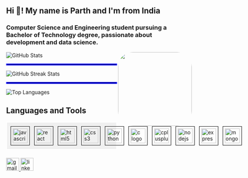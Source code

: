 <h2 align="left">Hi 👋! My name is Parth and I'm  from India</h2> 

<h3>Computer Science and Engineering student pursuing a Bachelor of Technology degree, passionate about  development and data science. </h3>


<img align="right" height="200" style=" border-radius: 20%;" src="https://i.giphy.com/media/v1.Y2lkPTc5MGI3NjExdTh3aXoxMWsxNXpocnBuMWUyOGdycTQ2ZzE2djB5Ymt0cjI2Zm53MyZlcD12MV9pbnRlcm5hbF9naWZfYnlfaWQmY3Q9Zw/8WJw9kAG3wonu/giphy.gif" />



<div>
  <img src="https://github-readme-stats.vercel.app/api?username=Parthvariya2908&theme=radical&hide_border=false&include_all_commits=false&count_private=false" alt="GitHub Stats">
  <hr style="border: 2px solid blue;">
  <img src="https://github-readme-streak-stats.herokuapp.com/?user=Parthvariya2908&theme=radical&hide_border=false" alt="GitHub Streak Stats">
  <hr style="border: 2px solid blue;">
  <img src="https://github-readme-stats.vercel.app/api/top-langs/?username=Parthvariya2908&theme=radical&hide_border=false&include_all_commits=false&count_private=false&layout=compact" alt="Top Languages">
</div>




<div align="left">
  <h2>Languages and Tools</h2>
  <div style="display: flex; flex-direction : row; gap: 12px; border: 2px solid white; padding: 10px; background-color: #f0f0f0;">
    <div style="border: 1px solid black; padding: 5px;">
      <img src="https://cdn.jsdelivr.net/gh/devicons/devicon/icons/javascript/javascript-original.svg" height="40" alt="javascript logo" />
    </div>
    <div style="border: 1px solid black; padding: 5px;">
      <img src="https://cdn.jsdelivr.net/gh/devicons/devicon/icons/react/react-original.svg" height="40" alt="react logo" />
    </div>
    <div style="border: 1px solid black; padding: 5px;">
      <img src="https://cdn.jsdelivr.net/gh/devicons/devicon/icons/html5/html5-original.svg" height="40" alt="html5 logo" />
    </div>
    <div style="border: 1px solid black; padding: 5px;">
      <img src="https://cdn.jsdelivr.net/gh/devicons/devicon/icons/css3/css3-original.svg" height="40" alt="css3 logo" />
    </div>
    <div style="border: 1px solid black; padding: 5px;">
      <img src="https://cdn.jsdelivr.net/gh/devicons/devicon/icons/python/python-original.svg" height="40" alt="python logo" />
    </div>
    <div style="border: 1px solid black; padding: 5px;">
      <img src="https://cdn.jsdelivr.net/gh/devicons/devicon/icons/c/c-original.svg" height="40" alt="c logo" />
    </div>
    <div style="border: 1px solid black; padding: 5px;">
      <img src="https://cdn.jsdelivr.net/gh/devicons/devicon/icons/cplusplus/cplusplus-original.svg" height="40" alt="cplusplus logo" />
    </div>
    <div style="border: 1px solid black; padding: 5px;">
      <img src="https://cdn.jsdelivr.net/gh/devicons/devicon/icons/nodejs/nodejs-original.svg" height="40" alt="nodejs logo" />
    </div>
    <div style="border: 1px solid black; padding: 5px;">
      <img src="https://cdn.jsdelivr.net/gh/devicons/devicon/icons/express/express-original.svg" height="40" alt="express logo" />
    </div>
    <div style="border: 1px solid black; padding: 5px;">
      <img src="https://cdn.jsdelivr.net/gh/devicons/devicon/icons/mongodb/mongodb-original.svg" height="40" alt="mongodb logo" />
    </div>
  </div>
</div>





###

<div align="left">
  <a href="variyaparth84@gmail.com" target="_blank">
    <img src="https://img.shields.io/static/v1?message=Gmail&logo=gmail&label=&color=D14836&logoColor=white&labelColor=&style=for-the-badge" height="35" alt="gmail logo"  />
  </a>
  <a href="https://www.linkedin.com/in/parth-variya-43ba0322a/" target="_blank">
    <img src="https://img.shields.io/static/v1?message=LinkedIn&logo=linkedin&label=&color=0077B5&logoColor=white&labelColor=&style=for-the-badge" height="35" alt="linkedin logo"  />
  </a>
</div>

###
